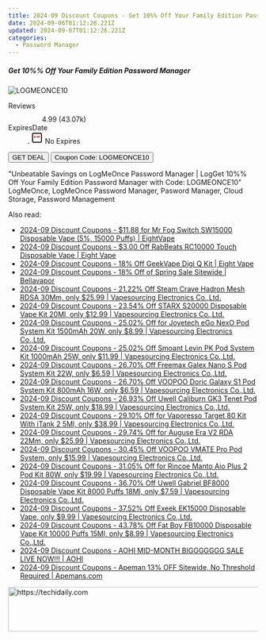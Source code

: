 ```yaml
---
title: 2024-09 Discount Coupons - Get 10%% Off Your Family Edition Password Manager | LogMeOnce
date: 2024-09-06T01:12:26.221Z
updated: 2024-09-07T01:12:26.221Z
categories:
  - Password Manager
---
```



<div class="max-w-4xl mx-auto grid grid-cols-1 lg:max-w-5xl lg:gap-x-20 lg:grid-cols-2">
  <div class="relative p-3 col-start-1 row-start-1 flex flex-col-reverse rounded-lg bg-gradient-to-t from-black/75 via-black/0 sm:bg-none sm:row-start-2 sm:p-0 lg:row-start-1">
    <h5 class="mt-1 text-lg font-semibold text-white sm:text-slate-900 md:text-2xl dark:sm:text-white">Get 10%% Off Your Family Edition Password Manager</h5>
  </div>
  
  <div class="col-start-1 col-end-3 row-start-1 grid gap-4 sm:mb-6 sm:grid-cols-4 lg:col-start-2 lg:row-span-6 lg:row-end-6 lg:mb-0 lg:gap-6">
      <img src="&quot;&quot;" onClick="javascript:window.open(decodeURIComponent('%22https%3A%2F%2Fwww.shareasale.com%2Fu.cfm%3Fd%3D807525%26m%3D80525%26u%3D4338022%22'), '_blank');void(0);" alt="LOGMEONCE10" class="h-60 w-full rounded-lg object-cover sm:col-span-2 sm:h-52 lg:col-span-full" loading="lazy" />
    
  </div>
  <dl class="row-start-2 mt-4 flex items-center text-xs font-medium sm:row-start-3 sm:mt-1 md:mt-2.5 lg:row-start-2">
    <dt class="sr-only">Reviews</dt>
    <dd class="flex items-center text-indigo-600 dark:text-indigo-400">
      <svg width="24" height="24" fill="none" aria-hidden="true" class="mr-1 stroke-current dark:stroke-indigo-500">
        <path d="m12 5 2 5h5l-4 4 2.103 5L12 16l-5.103 3L9 14l-4-4h5l2-5Z" stroke-width="2" stroke-linecap="round" stroke-linejoin="round" />
      </svg>
      <span>4.99 <span class="font-normal text-slate-400">(43.07k)</span></span>
    </dd>
    <dt class="sr-only">ExpiresDate</dt>
    <dd class="flex items-center">
      <svg width="2" height="2" aria-hidden="true" fill="currentColor" class="mx-3 text-slate-300">
        <circle cx="1" cy="1" r="1" />
      </svg>
      <svg width="24" height="24" viewBox="0 0 24 24" fill="none" stroke="currentColor" stroke-width="2">
        <rect x="3" y="3" width="18" height="18" rx="2" fill="#fff" />
        <path d="M6 10L18 10" stroke="red" stroke-width="2" fill="none" />
        <path d="M10 6L10 18" stroke="#fff" stroke-width="2" fill="none" />
      </svg>
      No Expires    </dd>
  </dl>
  <div class="col-start-1 row-start-3 mt-4 self-center sm:col-start-2 sm:row-span-2 sm:row-start-2 sm:mt-0 lg:col-start-1 lg:row-start-3 lg:row-end-4 lg:mt-6">
    <button type="button" onClick="javascript:window.open(decodeURIComponent('%22https%3A%2F%2Fwww.shareasale.com%2Fu.cfm%3Fd%3D807525%26m%3D80525%26u%3D4338022%22'), '_blank');void(0);" class="rounded-lg bg-red-600 px-3 py-2 text-sm font-medium leading-6 text-white">GET DEAL</button>
    <button type="button" onClick="javascript:window.open(decodeURIComponent('%22https%3A%2F%2Fwww.shareasale.com%2Fu.cfm%3Fd%3D807525%26m%3D80525%26u%3D4338022%22'), '_blank');void(0);" class="border-dashed border-2 border-indigo-600 bg-green-100 text-sm leading-6 font-medium py-2 px-3 rounded-lg">Coupon Code: LOGMEONCE10</button>
  </div>
  <p class="col-start-1 mt-4 text-sm leading-6 sm:col-span-2 lg:col-span-1 lg:row-start-4 lg:mt-6 dark:text-slate-400">
    "Unbeatable Savings on LogMeOnce Password Manager | LogGet 10%% Off Your Family Edition Password Manager with Code: LOGMEONCE10" 
LogMeOnce, LogMeOnce Password Manager, Pasword Manager, Cloud Storage, Password Management  </p>
</div>
<span class="atpl-alsoreadstyle">Also read:</span>
<div><ul>
<li><a href="https://coupons.techidaily.com/coupon-1104965-share-59344-sale/"><u>2024-09 Discount Coupons - $11.88 for Mr Fog Switch SW15000 Disposable Vape (5%, 15000 Puffs) | EightVape</u></a></li>
<li><a href="https://coupons.techidaily.com/coupon-1103151-share-59344-sale/"><u>2024-09 Discount Coupons - $3.00 Off RabBeats RC10000 Touch Disposable Vape | Eight Vape</u></a></li>
<li><a href="https://coupons.techidaily.com/coupon-1103149-share-59344-sale/"><u>2024-09 Discount Coupons - 18% Off GeekVape Digi Q Kit | Eight Vape</u></a></li>
<li><a href="https://coupons.techidaily.com/coupon-1104126-share-122475-sale/"><u>2024-09 Discount Coupons - 18% Off of Spring Sale Sitewide | Bellavapor</u></a></li>
<li><a href="https://coupons.techidaily.com/coupon-1056026-share-90958-sale/"><u>2024-09 Discount Coupons - 21.22% Off Steam Crave Hadron Mesh RDSA 30Mm, only $25.99 | Vapesourcing Electronics Co.,Ltd.</u></a></li>
<li><a href="https://coupons.techidaily.com/coupon-1105482-share-90958-sale/"><u>2024-09 Discount Coupons - 23.54% Off STARX S20000 Disposable Vape Kit 20Ml, only $12.99 | Vapesourcing Electronics Co.,Ltd.</u></a></li>
<li><a href="https://coupons.techidaily.com/coupon-1104232-share-90958-sale/"><u>2024-09 Discount Coupons - 25.02% Off for Joyetech eGo NexO Pod System Kit 1500mAh 20W, only $8.99 | Vapesourcing Electronics Co.,Ltd.</u></a></li>
<li><a href="https://coupons.techidaily.com/coupon-1105247-share-90958-sale/"><u>2024-09 Discount Coupons - 25.02% Off Smoant Levin PK Pod System Kit 1000mAh 25W, only $11.99 | Vapesourcing Electronics Co.,Ltd.</u></a></li>
<li><a href="https://coupons.techidaily.com/coupon-1104902-share-90958-sale/"><u>2024-09 Discount Coupons - 26.70% Off Freemax Galex Nano S Pod System Kit 22W, only $6.59 | Vapesourcing Electronics Co.,Ltd.</u></a></li>
<li><a href="https://coupons.techidaily.com/coupon-1104900-share-90958-sale/"><u>2024-09 Discount Coupons - 26.70% Off VOOPOO Doric Galaxy S1 Pod System Kit 800mAh 16W, only $6.59 | Vapesourcing Electronics Co.,Ltd.</u></a></li>
<li><a href="https://coupons.techidaily.com/coupon-1103103-share-90958-sale/"><u>2024-09 Discount Coupons - 26.93% Off Uwell Caliburn GK3 Tenet Pod System Kit 25W, only $18.99 | Vapesourcing Electronics Co.,Ltd.</u></a></li>
<li><a href="https://coupons.techidaily.com/coupon-1037793-share-90958-sale/"><u>2024-09 Discount Coupons - 29.10% Off for Vaporesso Target 80 Kit With iTank 2 5Ml, only $38.99 | Vapesourcing Electronics Co.,Ltd.</u></a></li>
<li><a href="https://coupons.techidaily.com/coupon-1104228-share-90958-sale/"><u>2024-09 Discount Coupons - 29.74% Off for Auguse Era V2 RDA 22Mm, only $25.99 | Vapesourcing Electronics Co.,Ltd.</u></a></li>
<li><a href="https://coupons.techidaily.com/coupon-1074718-share-90958-sale/"><u>2024-09 Discount Coupons - 30.45% Off VOOPOO VMATE Pro Pod System, only $15.99 | Vapesourcing Electronics Co.,Ltd.</u></a></li>
<li><a href="https://coupons.techidaily.com/coupon-1057867-share-90958-sale/"><u>2024-09 Discount Coupons - 31.05% Off for Rincoe Manto Aio Plus 2 Pod Kit 80W, only $19.99 | Vapesourcing Electronics Co.,Ltd.</u></a></li>
<li><a href="https://coupons.techidaily.com/coupon-1035855-share-90958-sale/"><u>2024-09 Discount Coupons - 36.70% Off Uwell Gabriel BF8000 Disposable Vape Kit 8000 Puffs 18Ml, only $7.59 | Vapesourcing Electronics Co.,Ltd.</u></a></li>
<li><a href="https://coupons.techidaily.com/coupon-1087676-share-90958-sale/"><u>2024-09 Discount Coupons - 37.52% Off Exeek EK15000 Disposable Vape, only $9.99 | Vapesourcing Electronics Co.,Ltd.</u></a></li>
<li><a href="https://coupons.techidaily.com/coupon-1062294-share-90958-sale/"><u>2024-09 Discount Coupons - 43.78% Off Fat Boy FB10000 Disposable Vape Kit 10000 Puffs 15Ml, only $8.99 | Vapesourcing Electronics Co.,Ltd.</u></a></li>
<li><a href="https://coupons.techidaily.com/coupon-1104978-share-127380-sale/"><u>2024-09 Discount Coupons - AOHI MID-MONTH BIGGGGGGG SALE LIVE NOW!!! | AOHI</u></a></li>
<li><a href="https://coupons.techidaily.com/coupon-1104879-share-128862-sale/"><u>2024-09 Discount Coupons - Apeman 13% OFF Sitewide, No Threshold Required | Apemans.com</u></a></li>
</ul></div>

<ins class="adsbygoogle"
      style="display:block"
      data-ad-client="ca-pub-7571918770474297"
      data-ad-slot="8358498916"
      data-ad-format="auto"
      data-full-width-responsive="true"></ins>
<!-- affiliate ads begin -->
<a href="https://unicoeye.pxf.io/c/5597632/2134498/18498" target="_top" id="2134498">
  <img src="//a.impactradius-go.com/display-ad/18498-2134498" border="0" alt="https://techidaily.com" width="720" height="90"/>
</a>
<img height="0" width="0" src="https://unicoeye.pxf.io/i/5597632/2134498/18498" style="position:absolute;visibility:hidden;" border="0" />
<!-- affiliate ads end -->